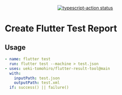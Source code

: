 <p align="center">
  <a href="https://github.com/actions/typescript-action/actions"><img alt="typescript-action status" src="https://github.com/actions/typescript-action/workflows/build-test/badge.svg"></a>
</p>

# Create Flutter Test Report

## Usage

```yaml
- name: flutter test
  run: flutter test --machine > test.json
- uses: ueki-tomohiro/flutter-result-tool@main
  with:
    inputPath: test.json
    outputPath: test.xml
  if: success() || failure()
```

